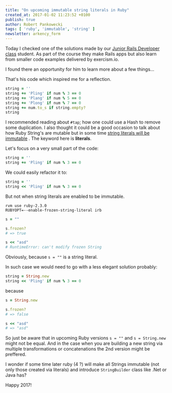 ```yaml
---
title: "On upcoming immutable string literals in Ruby"
created_at: 2017-01-02 11:23:52 +0100
publish: true
author: Robert Pankowecki
tags: [ 'ruby', 'immutable', 'string' ]
newsletter: arkency_form
---
```


Today I checked one of the solutions made by our [Junior Rails Developer class](/junior-rails-developer/)
student. As part of the course they make Rails apps but also learn from smaller
code examples delivered by exercism.io.

I found there an opportunity for him to learn more about a few things...

<!-- more -->

That's his code which inspired me for a reflection.

```ruby
string = ''
string += 'Pling' if num % 3 == 0
string += 'Plang' if num % 5 == 0
string += 'Plong' if num % 7 == 0
string += num.to_s if string.empty?
string
```

I recommended reading about `#tap`; how one could use a Hash to remove some duplication.
I also thought it could be a good occasion to talk about how Ruby String's are mutable
but in some time [string literals will be immutable](https://bugs.ruby-lang.org/issues/11473)
. The keyword here is **literals**.


Let's focus on a very small part of the code:

```ruby
string = ''
string += 'Pling' if num % 3 == 0
```

We could easily refactor it to:

```ruby
string = ''
string << 'Pling' if num % 3 == 0
```

But not when string literals are enabled to be immutable.

```
rvm use ruby-2.3.0
RUBYOPT=--enable-frozen-string-literal irb
```

```ruby
s = ""

s.frozen?
# => true 

s << "asd"
# RuntimeError: can't modify frozen String
```

Obviously, because `s = ""` is a string literal.

In such case we would need to go with a less elegant solution probably:

```ruby
string = String.new
string << 'Pling' if num % 3 == 0
```

because

```ruby
s = String.new

s.frozen?
# => false

s << "asd"
# => "asd"
```

So just be aware that in upcoming Ruby versions `s = ""` and
`s = String.new` might not be equal. And in the case when you
are building a new string via multiple transformations or
concatenations the 2nd version might be preffered.

I wonder if some time later ruby (4 ?) will make all Strings
immutable (not only those created via literals) and introduce
`StringBuilder` class like .Net or Java has?

Happy 2017!
